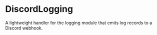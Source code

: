 # DiscordLogging

A lightweight handler for the logging module that emits log records to a Discord webhook.